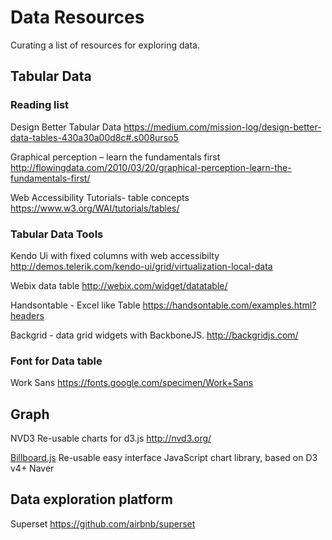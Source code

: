 # Data Resources

Curating a list of resources for exploring data.

## Tabular Data

### Reading list
Design Better Tabular Data https://medium.com/mission-log/design-better-data-tables-430a30a00d8c#.s008urso5

Graphical perception – learn the fundamentals first http://flowingdata.com/2010/03/20/graphical-perception-learn-the-fundamentals-first/

Web Accessibility Tutorials- table concepts https://www.w3.org/WAI/tutorials/tables/

### Tabular Data Tools

Kendo Ui with fixed columns with web accessibilty http://demos.telerik.com/kendo-ui/grid/virtualization-local-data

Webix data table http://webix.com/widget/datatable/

Handsontable - Excel like Table https://handsontable.com/examples.html?headers

Backgrid - data grid widgets with BackboneJS. http://backgridjs.com/

### Font for Data table

Work Sans https://fonts.google.com/specimen/Work+Sans

## Graph
NVD3 Re-usable charts for d3.js http://nvd3.org/
  
[Billboard.js](https://naver.github.io/billboard.js/) Re-usable easy interface JavaScript chart library, based on D3 v4+ Naver 
## Data exploration platform

Superset https://github.com/airbnb/superset
